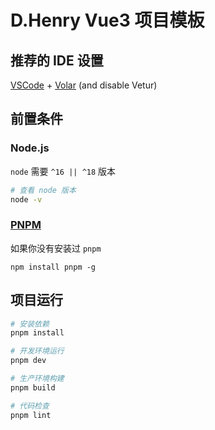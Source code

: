 # D.Henry Vue3 项目模板

## 推荐的 IDE 设置

[VSCode](https://code.visualstudio.com/) + [Volar](https://marketplace.visualstudio.com/items?itemName=Vue.volar) (and disable Vetur) 

## 前置条件

### Node.js

`node` 需要 `^16 || ^18` 版本

```sh
# 查看 node 版本
node -v
```

### [PNPM](https://pnpm.io/zh)

如果你没有安装过 `pnpm`

```shell
npm install pnpm -g
```

## 项目运行

```sh
# 安装依赖
pnpm install

# 开发环境运行
pnpm dev

# 生产环境构建
pnpm build

# 代码检查
pnpm lint
```
